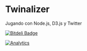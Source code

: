 Twinalizer
==========

Jugando con Node.js, D3.js y Twitter

[![Bitdeli Badge](https://d2weczhvl823v0.cloudfront.net/glena/twinalizer/trend.png)](https://bitdeli.com/free "Bitdeli Badge")

[![Analytics](https://ga-beacon.appspot.com/UA-32429094-1/glena/twinalizer)](https://github.com/glena/reservashoy)